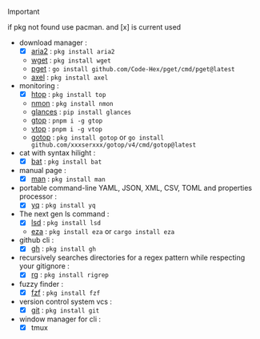 > [!IMPORTANT]
> if pkg not found use pacman. and [x] is current used
- download manager :
  - [x] [aria2](https://aria2.github.io/) : `pkg install aria2`
  - [wget](https://www.gnu.org/software/wget/) : `pkg install wget`
  - [pget](https://github.com/Code-Hex/pget) : `go install github.com/Code-Hex/pget/cmd/pget@latest`
  - [axel](https://github.com/axel-download-accelerator/axel) : `pkg install axel`
- monitoring :
  - [x] [htop](https://htop.dev/) : `pkg install top`
  - [nmon](https://nmon.sourceforge.io/pmwiki.php) : `pkg install nmon`
  - [glances](https://nicolargo.github.io/glances) : `pip install glances`
  - [gtop](https://github.com/aksakalli/gtop) : `pnpm i -g gtop`
  - [vtop](https://github.com/MrRio/vtop) : `pnpm i -g vtop`
  - [gotop](https://github.com/xxxserxxx/gotop) : `pkg install gotop` or `go install github.com/xxxserxxx/gotop/v4/cmd/gotop@latest`
- cat with syntax hilight :
  - [x] [bat](https://github.com/sharkdp/bat) : `pkg install bat`
- manual page :
  - [x] [man](https://gitlab.com/man-db/man-db) : `pkg install man`
- portable command-line YAML, JSON, XML, CSV, TOML and properties processor :
  - [x] [yq](https://github.com/mikefarah/yq) : `pkg install yq`
- The next gen ls command :
  - [x] [lsd](https://github.com/lsd-rs/lsd) : `pkg install lsd`
  - [eza](https://github.com/eza-community/eza) : `pkg install eza` or `cargo install eza`
- github cli :
  - [x] [gh](https://cli.github.com/) : `pkg install gh`
- recursively searches directories for a regex pattern while respecting your gitignore :
  - [x] [rg](https://github.com/BurntSushi/ripgrep) : `pkg install rigrep`
- fuzzy finder :
  - [x] [fzf](https://github.com/junegunn/fzf) : `pkg install fzf`
- version control system vcs :
  - [x] [git](https://git-scm.com/doc) : `pkg install git`
- window manager for cli :
  - [x] tmux